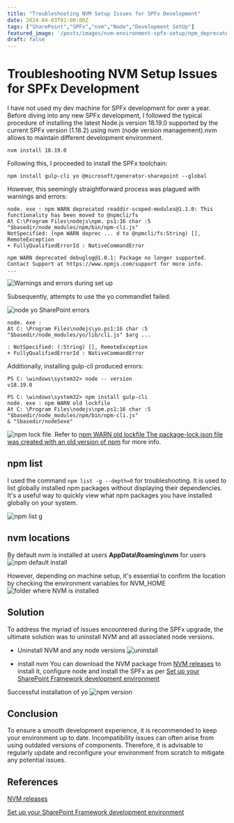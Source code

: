 ```yaml
---
title: "Troubleshooting NVM Setup Issues for SPFx Development"
date: 2024-04-03T01:00:00Z
tags: ["SharePoint","SPFx","nvm","Node","Development SetUp"]
featured_image: '/posts/images/nvm-environment-spfx-setup/npm_deprecatedFeatures.png'
draft: false
---
```


# Troubleshooting NVM Setup Issues for SPFx Development

I have not used my dev machine for SPFx development for over a year. Before diving into any new SPFx development, I followed the typical procedure of installing the latest Node.js version 18.19.0 supported by the current SPFx version (1.18.2) using nvm (node version management).nvm allows to maintain different development environment.

```dotnetcli
nvm install 18.19.0
```
Following this, I proceeded to install the SPFx toolchain:

```dotnetcli
npm install gulp-cli yo @microsoft/generator-sharepoint --global
```

However, this seemingly straightforward process was plagued with warnings and errors:

```dotnetcli
node. exe : npm WARN deprecated readdir-scoped-modules@1.1.0: This functionality has been moved to @npmcli/fs
At C:\Program Files\nodejs\npm. ps1:16 char :5
"$basedir/node_modules/npm/bin/npm-cli.js"
NotSpecified: (npm WARN deprec ... d to @npmcli/fs:String) [], RemoteException
+ FullyQualifiedErrorId : NativeCommandError

npm WARN deprecated debuglog@1.0.1: Package no longer supported. Contact Support at https://www.npmjs.com/support for more info.
...
```

![Warnings and errors during set up](../images/nvm-environment-spfx-setup/npm_deprecatedFeatures.png)

Subsequently, attempts to use the yo commandlet failed:

![node yo SharePoint errors](../images/nvm-environment-spfx-setup/node-yo-sharepoint-error.png)

```dotnetcli
node. exe :
At C: \Program Files\nodejs\yo.ps1:16 char :5
"$basedir/node_modules/yo/lib/cli.js" $arg ...

: NotSpecified: (:String) [], RemoteException
+ FullyQualifiedErrorId : NativeCommandError
```

Additionally, installing gulp-cli produced errors:

```dotnetcli
PS C: \windows\system32> node -- version
v18.19.0

PS C: \windows\system32> npm install gulp-cli
node. exe : npm WARN old lockfile
At C: \Program Files\nodejs\npm.ps1:16 char :5
"$basedir/node_modules/npm/bin/npm-cli.js"
& "Sbasedir/nodeSexe"
```
 
![npm lock file](../images/nvm-environment-spfx-setup/npmwarnoldlockfile.png). Refer to [npm WARN old lockfile The package-lock.json file was created with an old version of npm](https://stackoverflow.com/questions/68260784/npm-warn-old-lockfile-the-package-lock-json-file-was-created-with-an-old-version) for more info.


## npm list

I used the command ```npm list -g --depth=0``` for troubleshooting. It is used to list globally installed npm packages without displaying their dependencies. It's a useful way to quickly view what npm packages you have installed globally on your system.

![npm list g](../images/nvm-environment-spfx-setup/npm-list-g.png)

## nvm locations

By default nvm is installed at users **AppData\Roaming\nvm** for users
![npm default install](../images/nvm-environment-spfx-setup/nvm_default_install.png)

However, depending on machine setup, it's essential to confirm the location by checking the environment variables for NVM_HOME
![folder where NVM is installed](../images/nvm-environment-spfx-setup/NVM_EnvironmentVar.png)

## Solution

To address the myriad of issues encountered during the SPFx upgrade, the ultimate solution was to uninstall NVM and all associated node versions. 

- Uninstall NVM and any node versions
![uninstall](../images/nvm-environment-spfx-setup/nvm_uninstall.png)

- install nvm 
You can download the NVM package from [NVM releases](https://github.com/coreybutler/nvm-windows/releases) to install it, configure node and install the SPFx as per [Set up your SharePoint Framework development environment](https://learn.microsoft.com/en-us/sharepoint/dev/spfx/set-up-your-development-environment?wt.mc_id=MVP_308367)

Successful installation of yo
![npm version](../images/nvm-environment-spfx-setup/npminstallgulpcliyo.png)

## Conclusion

To ensure a smooth development experience, it is recommended to keep your environment up to date. Incompatibility issues can often arise from using outdated versions of components. Therefore, it is advisable to regularly update and reconfigure your environment from scratch to mitigate any potential issues.

## References

[NVM releases](https://github.com/coreybutler/nvm-windows/releases)

[Set up your SharePoint Framework development environment](https://learn.microsoft.com/en-us/sharepoint/dev/spfx/set-up-your-development-environment?wt.mc_id=MVP_308367)